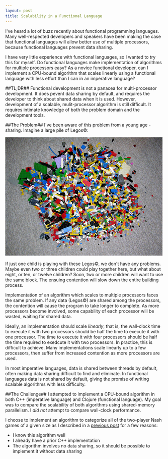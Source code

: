 ```yaml
---
layout: post
title: Scalability in a Functional Language
---
```

I've heard a lot of buzz recently about functional programming languages. Many well-respected developers and speakers have been making the case that functional languages will allow better use of multiple processors, because functional languages prevent data sharing.

I have very little experience with functional languages, so I wanted to try this for myself. Do functional languages make implementation of algorithms for multiple processors easy? As a novice functional developer, can I implement a CPU-bound algorithm that scales linearly using a functional language with less effort than I can in an imperative language?

##TL;DR##
Functional development is not a panacea for multi-processor development. It does pevent data sharing by default, and requires the developer to think about shared data when it is used. However, development of a scalable, mulit-processor algorithm is still difficult. It requires intimate knowledge of both the problem domain and the development tools.

##The Problem##
I've been aware of this problem from a young age - sharing. Imagine a large pile of Legos&copy;:

<a href="http://www.flickr.com/photos/8331761@N07/2502135281/"><img src="/static/images/scalability-in-a-functional-language/pile-of-legos.jpg" alt="A pile of Legos&copy;" title="Photo by musicmoon@rogers.com"/></a>

If just one child is playing with these Legos&copy;, we don't have any problems. Maybe even two or three children could play together here, but what about eight, or ten, or twelve children? Soon, two or more children will want to use the same block. The ensuing contention will slow down the entire building process.

Implementation of an algorithm which scales to multiple processors faces the same problem. If any data (Legos&copy;) are shared among the processors, the contention will cause the program to take longer to complete. As more processors become involved, some capability of each processor will be wasted, waiting for 
shared data.

Ideally, an implementation should scale _linearly_, that is, the wall-clock time to execute it with two processors should be half the time to execute it with one processor. The time to execute it with four processors should be half the time required to exedcute it with two processors. In practice, this is difficult to achieve. Many implementations scale linearly up to a few processors, then suffer from increased contention as more processors are used.

In most imperative languages, data is shared between threads by default, often making data sharing difficult to find and eliminate. In functional languages data is not shared by default, giving the promise of writing scalable algorithms with less difficulty.

##The Challenge##
I attempted to implement a CPU-bound algorithm in both C++ (imperative language) and Clojure (functional language). My goal was to compare the scalability of both algorithms using shared-memory parallelism. I _did not_ attempt to compare wall-clock performance.

I choose to implement an algorithm to categorize all of the two-player Nash games of a given size as I described in a [previous post](/a-brief-introduction-to-nash-games/) for a few reasons:

* I know this algorithm well
* I already have a prior C++ implementation
* The algorithm involves no data sharing, so it should be possible to implement it without data sharing 
